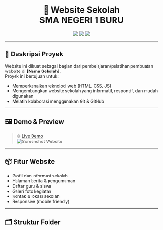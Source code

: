 <h1 align="center">
  🌟 Website Sekolah <br> SMA NEGERI 1 BURU
</h1>

<p align="center">
  <img src="https://img.shields.io/badge/Web-Project-blue" />
  <img src="https://img.shields.io/badge/Made%20with-HTML%20%7C%20CSS%20%7C%20JS-orange" />
  <img src="https://img.shields.io/badge/License-MIT-brightgreen" />
</p>

---

## 🎯 Deskripsi Proyek

Website ini dibuat sebagai bagian dari pembelajaran/pelatihan pembuatan website di <b>[Nama Sekolah]</b>.  
Proyek ini bertujuan untuk:
- Memperkenalkan teknologi web (HTML, CSS, JS)
- Mengembangkan website sekolah yang informatif, responsif, dan mudah digunakan
- Melatih kolaborasi menggunakan Git & GitHub

---

## 🖼️ Demo & Preview

> 🌐 [Live Demo](https://[username].github.io/[repo-sekolah]/)  
> ![Screenshot Website](images/preview.png)

---

## 📦 Fitur Website

- Profil dan informasi sekolah
- Halaman berita & pengumuman
- Daftar guru & siswa
- Galeri foto kegiatan
- Kontak & lokasi sekolah
- Responsive (mobile friendly)

---

## 🗂️ Struktur Folder

